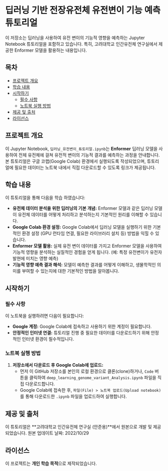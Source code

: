 # 딥러닝 기반 전장유전체 유전변이 기능 예측 튜토리얼

이 저장소는 딥러닝을 사용하여 유전 변이의 기능적 영향을 예측하는 Jupyter Notebook 튜토리얼을 포함하고 있습니다. 
특히, 고려대학교 인간유전체 연구실에서 제공한 Enformer 모델을 활용하는 내용입니다.

## 목차

-   [프로젝트 개요](#프로젝트-개요)
-   [학습 내용](#학습-내용)
-   [시작하기](#시작하기)
    -   [필수 사항](#필수-사항)
    -   [노트북 실행 방법](#노트북-실행-방법)
-   [제공 및 출처](#제공-및-출처)
-   [라이선스](#라이선스)

## 프로젝트 개요

이 Jupyter Notebook, `딥러닝_유전변이_튜토리얼.ipynb`는 **Enformer** 딥러닝 모델을 사용하여 전체 유전체에 걸쳐 유전적 변이의 기능적 결과를 예측하는 과정을 안내합니다. 
본 튜토리얼은 구글 코랩(Google Colab) 환경에서 실행되도록 작성되었으며, 튜토리얼에 필요한 데이터는 노트북 내에서 직접 다운로드할 수 있도록 링크가 제공됩니다.

## 학습 내용

이 튜토리얼을 통해 다음을 학습 하였습니다:

* **유전체 데이터 분석을 위한 딥러닝의 기본 개념:** Enformer 모델과 같은 딥러닝 모델이 유전체 데이터를 어떻게 처리하고 분석하는지 기본적인 원리를 이해할 수 있습니다.
* **Google Colab 환경 설정:** Google Colab에서 딥러닝 모델을 실행하기 위한 기본적인 환경 설정 (GPU 런타임 연결, 필요한 라이브러리 설치 등) 방법을 익힐 수 있습니다.
* **Enformer 모델 활용:** 실제 유전 변이 데이터를 가지고 Enformer 모델을 사용하여 기능적 영향을 분석하는 실질적인 경험을 얻게 됩니다. (예: 특정 유전변이가 유전자 발현에 미치는 영향 예측)
* **기능적 영향 예측 결과 해석:** 모델이 예측한 결과를 어떻게 이해하고, 생물학적인 의미를 부여할 수 있는지에 대한 기본적인 방법을 알아봅니다.

## 시작하기

### 필수 사항

이 노트북을 실행하려면 다음이 필요합니다:

* **Google 계정:** Google Colab에 접속하고 사용하기 위한 계정이 필요합니다.
* **안정적인 인터넷 연결:** 튜토리얼 진행 중 필요한 데이터를 다운로드하기 위해 안정적인 인터넷 환경이 필수적입니다.

### 노트북 실행 방법

1.  **저장소에서 다운로드 후 Google Colab에 업로드:**
    * 먼저 이 GitHub 저장소를 본인의 로컬 환경으로 클론(clone)하거나, `Code` 버튼을 클릭하여 `deep_learning_genome_variant_Analysis.ipynb` 파일을 직접 다운로드합니다.
    * Google Colab에 접속한 후, `파일(File) > 노트북 업로드(Upload notebook)`를 통해 다운로드한 `.ipynb` 파일을 업로드하여 실행합니다.


## 제공 및 출처

이 튜토리얼은 **고려대학교 인간유전체 연구실 (안준용)**에서 원본으로 개발 및 제공되었습니다.
원본 업데이트 날짜: 2022/10/29

## 라이선스

이 프로젝트는 **개인 학습 목적**으로 제작되었습니다.
